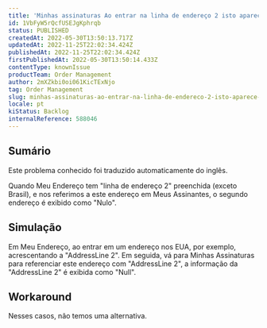 ```yaml
---
title: 'Minhas assinaturas Ao entrar na linha de endereço 2 isto aparece como nulo'
id: 1VbFyW5rQcfUSEJgKphrqb
status: PUBLISHED
createdAt: 2022-05-30T13:50:13.717Z
updatedAt: 2022-11-25T22:02:34.424Z
publishedAt: 2022-11-25T22:02:34.424Z
firstPublishedAt: 2022-05-30T13:50:14.433Z
contentType: knownIssue
productTeam: Order Management
author: 2mXZkbi0oi061KicTExNjo
tag: Order Management
slug: minhas-assinaturas-ao-entrar-na-linha-de-endereco-2-isto-aparece-como-nulo
locale: pt
kiStatus: Backlog
internalReference: 588046
---
```


## Sumário

<div class="alert alert-info">
  <p>Este problema conhecido foi traduzido automaticamente do inglês.</p>
</div>



Quando Meu Endereço tem "linha de endereço 2" preenchida (exceto Brasil), e nos referimos a este endereço em Meus Assinantes, o segundo endereço é exibido como "Nulo".




## Simulação



Em Meu Endereço, ao entrar em um endereço nos EUA, por exemplo, acrescentando a "AddressLine 2". Em seguida, vá para Minhas Assinaturas para referenciar este endereço com "AddressLine 2", a informação da "AddressLine 2" é exibida como "Null".




## Workaround



Nesses casos, não temos uma alternativa.

